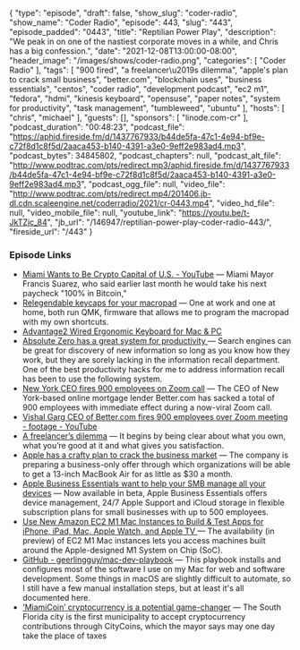 {
  "type": "episode",
  "draft": false,
  "show_slug": "coder-radio",
  "show_name": "Coder Radio",
  "episode": 443,
  "slug": "443",
  "episode_padded": "0443",
  "title": "Reptilian Power Play",
  "description": "We peak in on one of the nastiest corporate moves in a while, and Chris has a big confession.",
  "date": "2021-12-08T13:00:00-08:00",
  "header_image": "/images/shows/coder-radio.png",
  "categories": [
    "Coder Radio"
  ],
  "tags": [
    "900 fired",
    "a freelancer\u2019s dilemma",
    "apple's plan to crack small business",
    "better.com",
    "blockchain uses",
    "business essentials",
    "centos",
    "coder radio",
    "development podcast",
    "ec2 m1",
    "fedora",
    "hdmi",
    "kinesis keyboard",
    "opensuse",
    "paper notes",
    "system for productivity",
    "task management",
    "tumbleweed",
    "ubuntu"
  ],
  "hosts": [
    "chris",
    "michael"
  ],
  "guests": [],
  "sponsors": [
    "linode.com-cr"
  ],
  "podcast_duration": "00:48:23",
  "podcast_file": "https://aphid.fireside.fm/d/1437767933/b44de5fa-47c1-4e94-bf9e-c72f8d1c8f5d/2aaca453-b140-4391-a3e0-9eff2e983ad4.mp3",
  "podcast_bytes": 34845802,
  "podcast_chapters": null,
  "podcast_alt_file": "http://www.podtrac.com/pts/redirect.mp3/aphid.fireside.fm/d/1437767933/b44de5fa-47c1-4e94-bf9e-c72f8d1c8f5d/2aaca453-b140-4391-a3e0-9eff2e983ad4.mp3",
  "podcast_ogg_file": null,
  "video_file": "http://www.podtrac.com/pts/redirect.mp4/201406.jb-dl.cdn.scaleengine.net/coderradio/2021/cr-0443.mp4",
  "video_hd_file": null,
  "video_mobile_file": null,
  "youtube_link": "https://youtu.be/t-JkTZjc_84",
  "jb_url": "/146947/reptilian-power-play-coder-radio-443/",
  "fireside_url": "/443"
}


### Episode Links

  * [Miami Wants to Be Crypto Capital of U.S. - YouTube](https://www.youtube.com/watch?v=RTXWUh-dfwk "Miami Wants to Be Crypto Capital of U.S. - YouTube") — Miami Mayor Francis Suarez, who said earlier last month he would take his next paycheck "100% in Bitcoin," 
  * [Relegendable keycaps for your macropad](https://raymii.org/s/blog/Relegendable_keycaps_for_your_macropad.html "Relegendable keycaps for your macropad") — One at work and one at home, both run QMK, firmware that allows me to program the macropad with my own shortcuts.
  * [Advantage2 Wired Ergonomic Keyboard for Mac & PC](https://kinesis-ergo.com/shop/advantage2/ "Advantage2 Wired Ergonomic Keyboard for Mac & PC")
  * [Absolute Zero has a great system for productivity ](https://paste.docs.lol/reader/TappingHotchpot "Absolute Zero has a great system for productivity ") — Search engines can be great for discovery of new information so long as you know how they work, but they are sorely lacking in the information recall department. One of the best productivity hacks for me to address information recall has been to use the following system.
  * [New York CEO fires 900 employees on Zoom call](https://maggrand.com/new-york-ceo-fires-900-employees-on-zoom-call-video/ "New York CEO fires 900 employees on Zoom call") — The CEO of New York-based online mortgage lender Better.com has sacked a total of 900 employees with immediate effect during a now-viral Zoom call.
  * [Vishal Garg CEO of Better.com fires 900 employees over Zoom meeting - footage - YouTube](https://www.youtube.com/watch?v=gpjqbvLkPUw "Vishal Garg CEO of Better.com fires 900 employees over Zoom meeting - footage - YouTube")
  * [A freelancer’s dilemma](https://seths.blog/2021/11/a-freelancers-dilemma/ "A freelancer’s dilemma") — It begins by being clear about what you own, what you’re good at it and what gives you satisfaction.
  * [Apple has a crafty plan to crack the business market](https://www.techradar.com/news/apple-has-a-crafty-plan-to-crack-the-business-market "Apple has a crafty plan to crack the business market") — The company is preparing a business-only offer through which organizations will be able to get a 13-inch MacBook Air for as little as $30 a month.
  * [Apple Business Essentials want to help your SMB manage all your devices](https://www.techradar.com/news/apple-business-essentials-want-to-help-your-smb-manage-all-your-devices "Apple Business Essentials want to help your SMB manage all your devices") — Now available in beta, Apple Business Essentials offers device management, 24/7 Apple Support and iCloud storage in flexible subscription plans for small businesses with up to 500 employees. 
  * [Use New Amazon EC2 M1 Mac Instances to Build & Test Apps for iPhone, iPad, Mac, Apple Watch, and Apple TV ](https://aws.amazon.com/blogs/aws/use-amazon-ec2-m1-mac-instances-to-build-test-macos-ios-ipados-tvos-and-watchos-apps/ "Use New Amazon EC2 M1 Mac Instances to Build & Test Apps for iPhone, iPad, Mac, Apple Watch, and Apple TV ") — The availability (in preview) of EC2 M1 Mac instances lets you access machines built around the Apple-designed M1 System on Chip (SoC). 
  * [GitHub - geerlingguy/mac-dev-playbook](https://github.com/geerlingguy/mac-dev-playbook "GitHub - geerlingguy/mac-dev-playbook") — This playbook installs and configures most of the software I use on my Mac for web and software development. Some things in macOS are slightly difficult to automate, so I still have a few manual installation steps, but at least it's all documented here. 
  * [’MiamiCoin’ cryptocurrency is a potential game-changer](https://www.washingtonpost.com/technology/2021/09/30/crypto-miamicoin/ "’MiamiCoin’ cryptocurrency is a potential game-changer") — The South Florida city is the first municipality to accept cryptocurrency contributions through CityCoins, which the mayor says may one day take the place of taxes


